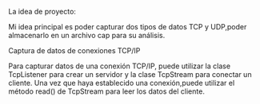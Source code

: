 La idea de proyecto:

Mi idea principal es poder capturar dos tipos de datos TCP y UDP,poder almacenarlo
en un archivo cap para su análisis.


Captura de datos de conexiones TCP/IP

Para capturar datos de una conexión TCP/IP, puede utilizar la clase TcpListener 
para crear un servidor y la clase TcpStream para conectar un cliente. 
Una vez que haya establecido una conexión,puede utilizar el método read() 
de TcpStream para leer los datos del cliente.


